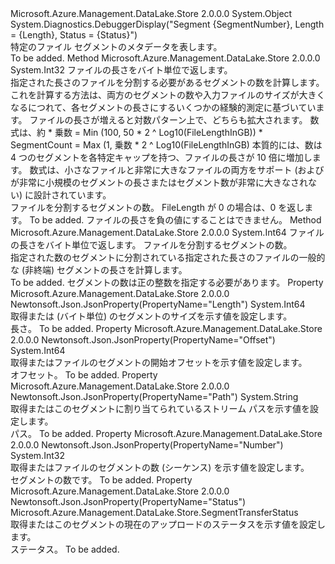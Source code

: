 <Type Name="TransferSegmentMetadata" FullName="Microsoft.Azure.Management.DataLake.Store.TransferSegmentMetadata">
  <TypeSignature Language="C#" Value="public class TransferSegmentMetadata" />
  <TypeSignature Language="ILAsm" Value=".class public auto ansi beforefieldinit TransferSegmentMetadata extends System.Object" />
  <TypeSignature Language="DocId" Value="T:Microsoft.Azure.Management.DataLake.Store.TransferSegmentMetadata" />
  <TypeSignature Language="VB.NET" Value="Public Class TransferSegmentMetadata" />
  <TypeSignature Language="F#" Value="type TransferSegmentMetadata = class" />
  <AssemblyInfo>
    <AssemblyName>Microsoft.Azure.Management.DataLake.Store</AssemblyName>
    <AssemblyVersion>2.0.0.0</AssemblyVersion>
  </AssemblyInfo>
  <Base>
    <BaseTypeName>System.Object</BaseTypeName>
  </Base>
  <Interfaces />
  <Attributes>
    <Attribute>
      <AttributeName>System.Diagnostics.DebuggerDisplay("Segment {SegmentNumber}, Length = {Length}, Status = {Status}")</AttributeName>
    </Attribute>
  </Attributes>
  <Docs>
    <summary>
            特定のファイル セグメントのメタデータを表します。
            </summary>
    <remarks>To be added.</remarks>
  </Docs>
  <Members>
    <Member MemberName="CalculateSegmentCount">
      <MemberSignature Language="C#" Value="public static int CalculateSegmentCount (long fileLength);" />
      <MemberSignature Language="ILAsm" Value=".method public static hidebysig int32 CalculateSegmentCount(int64 fileLength) cil managed" />
      <MemberSignature Language="DocId" Value="M:Microsoft.Azure.Management.DataLake.Store.TransferSegmentMetadata.CalculateSegmentCount(System.Int64)" />
      <MemberSignature Language="VB.NET" Value="Public Shared Function CalculateSegmentCount (fileLength As Long) As Integer" />
      <MemberSignature Language="F#" Value="static member CalculateSegmentCount : int64 -&gt; int" Usage="Microsoft.Azure.Management.DataLake.Store.TransferSegmentMetadata.CalculateSegmentCount fileLength" />
      <MemberType>Method</MemberType>
      <AssemblyInfo>
        <AssemblyName>Microsoft.Azure.Management.DataLake.Store</AssemblyName>
        <AssemblyVersion>2.0.0.0</AssemblyVersion>
      </AssemblyInfo>
      <ReturnValue>
        <ReturnType>System.Int32</ReturnType>
      </ReturnValue>
      <Parameters>
        <Parameter Name="fileLength" Type="System.Int64" />
      </Parameters>
      <Docs>
        <param name="fileLength">ファイルの長さをバイト単位で返します。</param>
        <summary>
            指定された長さのファイルを分割する必要があるセグメントの数を計算します。
            これを計算する方法は、両方のセグメントの数や入力ファイルのサイズが大きくなるにつれて、各セグメントの長さにするいくつかの経験的測定に基づいています。
            ファイルの長さが増えると対数パターン上で、どちらも拡大されます。
            数式は、約
            * 乗数 = Min (100, 50 * 2 ^ Log10(FileLengthInGB))
            * SegmentCount = Max (1, 乗数 * 2 ^ Log10(FileLengthInGB) 本質的には、数は 4 つのセグメントを各特定キャップを持つ、ファイルの長さが 10 倍に増加します。 数式は、小さなファイルと非常に大きなファイルの両方をサポート (およびが非常に小規模のセグメントの長さまたはセグメント数が非常に大きなされない) に設計されています。
            </summary>
        <returns>
            ファイルを分割するセグメントの数。 FileLength が 0 の場合は、0 を返します。
            </returns>
        <remarks>To be added.</remarks>
        <exception cref="T:System.ArgumentException">ファイルの長さを負の値にすることはできません。</exception>
      </Docs>
    </Member>
    <Member MemberName="CalculateSegmentLength">
      <MemberSignature Language="C#" Value="public static long CalculateSegmentLength (long fileLength, int segmentCount);" />
      <MemberSignature Language="ILAsm" Value=".method public static hidebysig int64 CalculateSegmentLength(int64 fileLength, int32 segmentCount) cil managed" />
      <MemberSignature Language="DocId" Value="M:Microsoft.Azure.Management.DataLake.Store.TransferSegmentMetadata.CalculateSegmentLength(System.Int64,System.Int32)" />
      <MemberSignature Language="VB.NET" Value="Public Shared Function CalculateSegmentLength (fileLength As Long, segmentCount As Integer) As Long" />
      <MemberSignature Language="F#" Value="static member CalculateSegmentLength : int64 * int -&gt; int64" Usage="Microsoft.Azure.Management.DataLake.Store.TransferSegmentMetadata.CalculateSegmentLength (fileLength, segmentCount)" />
      <MemberType>Method</MemberType>
      <AssemblyInfo>
        <AssemblyName>Microsoft.Azure.Management.DataLake.Store</AssemblyName>
        <AssemblyVersion>2.0.0.0</AssemblyVersion>
      </AssemblyInfo>
      <ReturnValue>
        <ReturnType>System.Int64</ReturnType>
      </ReturnValue>
      <Parameters>
        <Parameter Name="fileLength" Type="System.Int64" />
        <Parameter Name="segmentCount" Type="System.Int32" />
      </Parameters>
      <Docs>
        <param name="fileLength">ファイルの長さをバイト単位で返します。</param>
        <param name="segmentCount">ファイルを分割するセグメントの数。</param>
        <summary>
            指定された数のセグメントに分割されている指定された長さのファイルの一般的な (非終端) セグメントの長さを計算します。
            </summary>
        <returns />
        <remarks>To be added.</remarks>
        <exception cref="T:System.ArgumentException">セグメントの数は正の整数を指定する必要があります。</exception>
      </Docs>
    </Member>
    <Member MemberName="Length">
      <MemberSignature Language="C#" Value="public long Length { get; set; }" />
      <MemberSignature Language="ILAsm" Value=".property instance int64 Length" />
      <MemberSignature Language="DocId" Value="P:Microsoft.Azure.Management.DataLake.Store.TransferSegmentMetadata.Length" />
      <MemberSignature Language="VB.NET" Value="Public Property Length As Long" />
      <MemberSignature Language="F#" Value="member this.Length : int64 with get, set" Usage="Microsoft.Azure.Management.DataLake.Store.TransferSegmentMetadata.Length" />
      <MemberType>Property</MemberType>
      <AssemblyInfo>
        <AssemblyName>Microsoft.Azure.Management.DataLake.Store</AssemblyName>
        <AssemblyVersion>2.0.0.0</AssemblyVersion>
      </AssemblyInfo>
      <Attributes>
        <Attribute>
          <AttributeName>Newtonsoft.Json.JsonProperty(PropertyName="Length")</AttributeName>
        </Attribute>
      </Attributes>
      <ReturnValue>
        <ReturnType>System.Int64</ReturnType>
      </ReturnValue>
      <Docs>
        <summary>
            取得または (バイト単位) のセグメントのサイズを示す値を設定します。
            </summary>
        <value>
            長さ。
            </value>
        <remarks>To be added.</remarks>
      </Docs>
    </Member>
    <Member MemberName="Offset">
      <MemberSignature Language="C#" Value="public long Offset { get; set; }" />
      <MemberSignature Language="ILAsm" Value=".property instance int64 Offset" />
      <MemberSignature Language="DocId" Value="P:Microsoft.Azure.Management.DataLake.Store.TransferSegmentMetadata.Offset" />
      <MemberSignature Language="VB.NET" Value="Public Property Offset As Long" />
      <MemberSignature Language="F#" Value="member this.Offset : int64 with get, set" Usage="Microsoft.Azure.Management.DataLake.Store.TransferSegmentMetadata.Offset" />
      <MemberType>Property</MemberType>
      <AssemblyInfo>
        <AssemblyName>Microsoft.Azure.Management.DataLake.Store</AssemblyName>
        <AssemblyVersion>2.0.0.0</AssemblyVersion>
      </AssemblyInfo>
      <Attributes>
        <Attribute>
          <AttributeName>Newtonsoft.Json.JsonProperty(PropertyName="Offset")</AttributeName>
        </Attribute>
      </Attributes>
      <ReturnValue>
        <ReturnType>System.Int64</ReturnType>
      </ReturnValue>
      <Docs>
        <summary>
            取得またはファイルのセグメントの開始オフセットを示す値を設定します。
            </summary>
        <value>
            オフセット。
            </value>
        <remarks>To be added.</remarks>
      </Docs>
    </Member>
    <Member MemberName="Path">
      <MemberSignature Language="C#" Value="public string Path { get; set; }" />
      <MemberSignature Language="ILAsm" Value=".property instance string Path" />
      <MemberSignature Language="DocId" Value="P:Microsoft.Azure.Management.DataLake.Store.TransferSegmentMetadata.Path" />
      <MemberSignature Language="VB.NET" Value="Public Property Path As String" />
      <MemberSignature Language="F#" Value="member this.Path : string with get, set" Usage="Microsoft.Azure.Management.DataLake.Store.TransferSegmentMetadata.Path" />
      <MemberType>Property</MemberType>
      <AssemblyInfo>
        <AssemblyName>Microsoft.Azure.Management.DataLake.Store</AssemblyName>
        <AssemblyVersion>2.0.0.0</AssemblyVersion>
      </AssemblyInfo>
      <Attributes>
        <Attribute>
          <AttributeName>Newtonsoft.Json.JsonProperty(PropertyName="Path")</AttributeName>
        </Attribute>
      </Attributes>
      <ReturnValue>
        <ReturnType>System.String</ReturnType>
      </ReturnValue>
      <Docs>
        <summary>
            取得またはこのセグメントに割り当てられているストリーム パスを示す値を設定します。
            </summary>
        <value>
            パス。
            </value>
        <remarks>To be added.</remarks>
      </Docs>
    </Member>
    <Member MemberName="SegmentNumber">
      <MemberSignature Language="C#" Value="public int SegmentNumber { get; set; }" />
      <MemberSignature Language="ILAsm" Value=".property instance int32 SegmentNumber" />
      <MemberSignature Language="DocId" Value="P:Microsoft.Azure.Management.DataLake.Store.TransferSegmentMetadata.SegmentNumber" />
      <MemberSignature Language="VB.NET" Value="Public Property SegmentNumber As Integer" />
      <MemberSignature Language="F#" Value="member this.SegmentNumber : int with get, set" Usage="Microsoft.Azure.Management.DataLake.Store.TransferSegmentMetadata.SegmentNumber" />
      <MemberType>Property</MemberType>
      <AssemblyInfo>
        <AssemblyName>Microsoft.Azure.Management.DataLake.Store</AssemblyName>
        <AssemblyVersion>2.0.0.0</AssemblyVersion>
      </AssemblyInfo>
      <Attributes>
        <Attribute>
          <AttributeName>Newtonsoft.Json.JsonProperty(PropertyName="Number")</AttributeName>
        </Attribute>
      </Attributes>
      <ReturnValue>
        <ReturnType>System.Int32</ReturnType>
      </ReturnValue>
      <Docs>
        <summary>
            取得またはファイルのセグメントの数 (シーケンス) を示す値を設定します。
            </summary>
        <value>
            セグメントの数です。
            </value>
        <remarks>To be added.</remarks>
      </Docs>
    </Member>
    <Member MemberName="Status">
      <MemberSignature Language="C#" Value="public Microsoft.Azure.Management.DataLake.Store.SegmentTransferStatus Status { get; set; }" />
      <MemberSignature Language="ILAsm" Value=".property instance valuetype Microsoft.Azure.Management.DataLake.Store.SegmentTransferStatus Status" />
      <MemberSignature Language="DocId" Value="P:Microsoft.Azure.Management.DataLake.Store.TransferSegmentMetadata.Status" />
      <MemberSignature Language="VB.NET" Value="Public Property Status As SegmentTransferStatus" />
      <MemberSignature Language="F#" Value="member this.Status : Microsoft.Azure.Management.DataLake.Store.SegmentTransferStatus with get, set" Usage="Microsoft.Azure.Management.DataLake.Store.TransferSegmentMetadata.Status" />
      <MemberType>Property</MemberType>
      <AssemblyInfo>
        <AssemblyName>Microsoft.Azure.Management.DataLake.Store</AssemblyName>
        <AssemblyVersion>2.0.0.0</AssemblyVersion>
      </AssemblyInfo>
      <Attributes>
        <Attribute>
          <AttributeName>Newtonsoft.Json.JsonProperty(PropertyName="Status")</AttributeName>
        </Attribute>
      </Attributes>
      <ReturnValue>
        <ReturnType>Microsoft.Azure.Management.DataLake.Store.SegmentTransferStatus</ReturnType>
      </ReturnValue>
      <Docs>
        <summary>
            取得またはこのセグメントの現在のアップロードのステータスを示す値を設定します。
            </summary>
        <value>
            ステータス。
            </value>
        <remarks>To be added.</remarks>
      </Docs>
    </Member>
  </Members>
</Type>